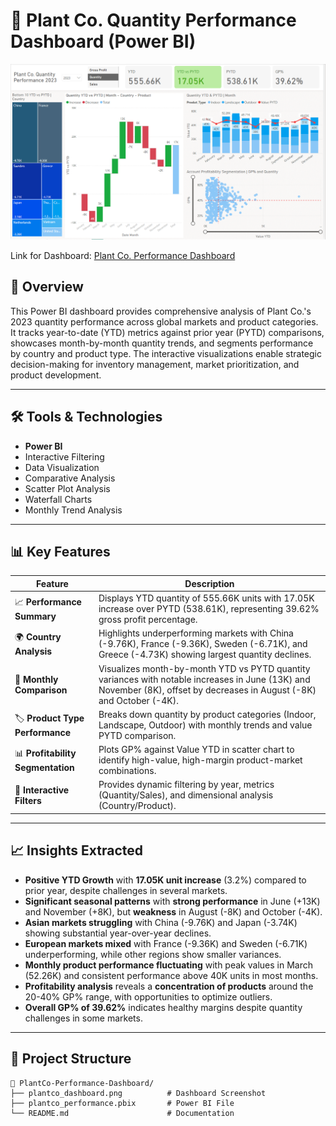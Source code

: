 # 🌱 Plant Co. Quantity Performance Dashboard (Power BI)

![Plant Co. Performance Dashboard](https://github.com/keshav-9636/PowerBI-Projects/blob/main/Power%20Plant%20Dashboard/Capture.PNG)

Link for Dashboard: [Plant Co. Performance Dashboard](https://app.powerbi.com/view?r=eyJrIjoiNzY0NjIxMTAtMjJkMS00NjE2LTk2ZDgtN2U0NDlkZWY4MGYxIiwidCI6ImM2ZTU0OWIzLTVmNDUtNDAzMi1hYWU5LWQ0MjQ0ZGM1YjJjNCJ9)


## 📌 Overview

This Power BI dashboard provides comprehensive analysis of Plant Co.'s 2023 quantity performance across global markets and product categories. It tracks year-to-date (YTD) metrics against prior year (PYTD) comparisons, showcases month-by-month quantity trends, and segments performance by country and product type. The interactive visualizations enable strategic decision-making for inventory management, market prioritization, and product development.

---

## 🛠 Tools & Technologies

- **Power BI**
- Interactive Filtering
- Data Visualization
- Comparative Analysis
- Scatter Plot Analysis
- Waterfall Charts
- Monthly Trend Analysis

---

## 📊 Key Features

| Feature | Description |
|--------|-------------|
| 📈 **Performance Summary** | Displays YTD quantity of 555.66K units with 17.05K increase over PYTD (538.61K), representing 39.62% gross profit percentage. |
| 🌍 **Country Analysis** | Highlights underperforming markets with China (-9.76K), France (-9.36K), Sweden (-6.71K), and Greece (-4.73K) showing largest quantity declines. |
| 📅 **Monthly Comparison** | Visualizes month-by-month YTD vs PYTD quantity variances with notable increases in June (13K) and November (8K), offset by decreases in August (-8K) and October (-4K). |
| 🏷️ **Product Type Performance** | Breaks down quantity by product categories (Indoor, Landscape, Outdoor) with monthly trends and value PYTD comparison. |
| 📊 **Profitability Segmentation** | Plots GP% against Value YTD in scatter chart to identify high-value, high-margin product-market combinations. |
| 🔄 **Interactive Filters** | Provides dynamic filtering by year, metrics (Quantity/Sales), and dimensional analysis (Country/Product). |

---

## 📈 Insights Extracted

- **Positive YTD Growth** with **17.05K unit increase** (3.2%) compared to prior year, despite challenges in several markets.
- **Significant seasonal patterns** with **strong performance** in June (+13K) and November (+8K), but **weakness** in August (-8K) and October (-4K).
- **Asian markets struggling** with China (-9.76K) and Japan (-3.74K) showing substantial year-over-year declines.
- **European markets mixed** with France (-9.36K) and Sweden (-6.71K) underperforming, while other regions show smaller variances.
- **Monthly product performance fluctuating** with peak values in March (52.26K) and consistent performance above 40K units in most months.
- **Profitability analysis** reveals a **concentration of products** around the 20-40% GP% range, with opportunities to optimize outliers.
- **Overall GP% of 39.62%** indicates healthy margins despite quantity challenges in some markets.

---

## 📁 Project Structure

```plaintext
📂 PlantCo-Performance-Dashboard/
├── plantco_dashboard.png          # Dashboard Screenshot
├── plantco_performance.pbix       # Power BI File
└── README.md                      # Documentation
```
